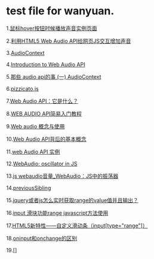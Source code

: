 # test file for wanyuan.
1.[鼠标hover按钮时候播放声音实例页面](https://www.zhangxinxu.com/study/201706/button-hover-web-audio.html)      

2.[利用HTML5 Web Audio API给网页JS交互增加声音](https://www.zhangxinxu.com/wordpress/2017/06/html5-web-audio-api-js-ux-voice/)   

3.[AudioContext](https://developer.mozilla.org/zh-CN/docs/Web/API/AudioContext)   

4.[Introduction to Web Audio API](https://css-tricks.com/introduction-web-audio-api/)     

5.[那些 audio api的事 (一) AudioContext](https://segmentfault.com/a/1190000003115198)  


6.[pizzicato.js](https://alemangui.github.io/pizzicato/)    
   
7.[Web Audio API：它是什么？](https://blog.csdn.net/cunjie3951/article/details/106926428?ops_request_misc=&request_id=&biz_id=102&utm_term=audio%2520API&utm_medium=distribute.pc_search_result.none-task-blog-2~all~sobaiduweb~default-3-106926428.nonecase)    


8.[WEB AUDIO API简易入门教程](http://www.360doc.com/content/16/0426/09/597197_553868988.shtml)   
    
9.[Web audio 概念与使用](https://developer.mozilla.org/zh-CN/docs/Web/API/Web_Audio_API)    

10.[Web Audio API背后的基本概念](https://developer.mozilla.org/en-US/docs/Web/API/Web_Audio_API/Basic_concepts_behind_Web_Audio_API)    

11.[web Audio API 实例](https://wow.techbrood.com/fiddle/33575)

12.[WebAudio: oscillator in JS](https://www.phpied.com/webaudio-oscillator-in-js/)     

13.[js webaudio音量_WebAudio：JS中的振荡器](https://blog.csdn.net/cunbei2644/article/details/108864566?ops_request_misc=&request_id=&biz_id=102&utm_term=js%20%E6%8E%A7%E5%88%B6%E5%A3%B0%E9%9F%B3%E9%A2%91%E7%8E%87&utm_medium=distribute.pc_search_result.none-task-blog-2~all~sobaiduweb~default-3-108864566.first_rank_v2_pc_rank_v29&spm=1018.2226.3001.4187)
    
14.[previousSibling](https://www.cnblogs.com/yangdongmei/archive/2013/03/15/2961896.html)      

15.[jquery或者js怎么实时获取range的value值并且输出？](https://www.imooc.com/wenda/detail/341099)    

16.[input 滑块功能range javascript方法使用](https://www.cnblogs.com/longly/p/6056452.html)    

17.[HTML5新特性——自定义滑动条（input[type="range"]）](https://www.cnblogs.com/roberthuang/p/11958648.html)           


18.[oninput和onchange的区别](https://www.cnblogs.com/em2464/p/7679019.html)     

19.[]